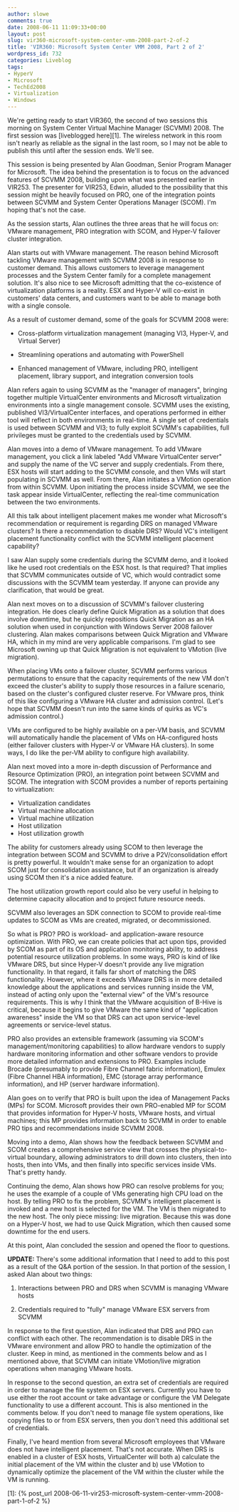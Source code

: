 ```yaml
---
author: slowe
comments: true
date: 2008-06-11 11:09:33+00:00
layout: post
slug: vir360-microsoft-system-center-vmm-2008-part-2-of-2
title: 'VIR360: Microsoft System Center VMM 2008, Part 2 of 2'
wordpress_id: 732
categories: Liveblog
tags:
- HyperV
- Microsoft
- TechEd2008
- Virtualization
- Windows
---
```


We're getting ready to start VIR360, the second of two sessions this morning on System Center Virtual Machine Manager (SCVMM) 2008. The first session was [liveblogged here][1]. The wireless network in this room isn't nearly as reliable as the signal in the last room, so I may not be able to publish this until after the session ends. We'll see.

This session is being presented by Alan Goodman, Senior Program Manager for Microsoft. The idea behind the presentation is to focus on the advanced features of SCVMM 2008, building upon what was presented earlier in VIR253. The presenter for VIR253, Edwin, alluded to the possibility that this session might be heavily focused on PRO, one of the integration points between SCVMM and System Center Operations Manager (SCOM). I'm hoping that's not the case.

As the session starts, Alan outlines the three areas that he will focus on: VMware management, PRO integration with SCOM, and Hyper-V failover cluster integration.

Alan starts out with VMware management. The reason behind Microsoft tackling VMware management with SCVMM 2008 is in response to customer demand. This allows customers to leverage management processes and the System Center family for a complete management solution. It's also nice to see Microsoft admitting that the co-existence of virtualization platforms is a reality. ESX and Hyper-V will co-exist in customers' data centers, and customers want to be able to manage both with a single console.

As a result of customer demand, some of the goals for SCVMM 2008 were:

* Cross-platform virtualization management (managing VI3, Hyper-V, and Virtual Server)

* Streamlining operations and automating with PowerShell

* Enhanced management of VMware, including PRO, intelligent placement, library support, and integration conversion tools

Alan refers again to using SCVMM as the "manager of managers", bringing together multiple VirtualCenter environments and Microsoft virtualization environments into a single management console. SCVMM uses the existing, published VI3/VirtualCenter interfaces, and operations performed in either tool will reflect in both environments in real-time. A single set of credentials is used between SCVMM and VI3; to fully exploit SCVMM's capabilities, full privileges must be granted to the credentials used by SCVMM.

Alan moves into a demo of VMware management. To add VMware management, you click a link labeled "Add VMware VirtualCenter server" and supply the name of the VC server and supply credentials. From there, ESX hosts will start adding to the SCVMM console, and then VMs will start populating in SCVMM as well. From there, Alan initiates a VMotion operation from within SCVMM. Upon initiating the process inside SCVMM, we see the task appear inside VirtualCenter, reflecting the real-time communication between the two environments.

All this talk about intelligent placement makes me wonder what Microsoft's recommendation or requirement is regarding DRS on managed VMware clusters? Is there a recommendation to disable DRS? Would VC's intelligent placement functionality conflict with the SCVMM intelligent placement capability?

I saw Alan supply some credentials during the SCVMM demo, and it looked like he used root credentials on the ESX host. Is that required? That implies that SCVMM communicates outside of VC, which would contradict some discussions with the SCVMM team yesterday. If anyone can provide any clarification, that would be great.

Alan next moves on to a discussion of SCVMM's failover clustering integration. He does clearly define Quick Migration as a solution that does involve downtime, but he quickly repositions Quick Migration as an HA solution when used in conjunction with Windows Server 2008 failover clustering. Alan makes comparisons between Quick Migration and VMware HA, which in my mind are very applicable comparisons. I'm glad to see Microsoft owning up that Quick Migration is not equivalent to VMotion (live migration).

When placing VMs onto a failover cluster, SCVMM performs various permutations to ensure that the capacity requirements of the new VM don't exceed the cluster's ability to supply those resources in a failure scenario, based on the cluster's configured cluster reserve. For VMware pros, think of this like configuring a VMware HA cluster and admission control. (Let's hope that SCVMM doesn't run into the same kinds of quirks as VC's admission control.)

VMs are configured to be highly available on a per-VM basis, and SCVMM will automatically handle the placement of VMs on HA-configured hosts (either failover clusters with Hyper-V or VMware HA clusters). In some ways, I do like the per-VM ability to configure high availability.

Alan next moved into a more in-depth discussion of Performance and Resource Optimization (PRO), an integration point between SCVMM and SCOM. The integration with SCOM provides a number of reports pertaining to virtualization:

* Virtualization candidates
* Virtual machine allocation
* Virtual machine utilization
* Host utilization
* Host utilization growth

The ability for customers already using SCOM to then leverage the integration between SCOM and SCVMM to drive a P2V/consolidation effort is pretty powerful. It wouldn't make sense for an organization to adopt SCOM just for consolidation assistance, but if an organization is already using SCOM then it's a nice added feature.

The host utilization growth report could also be very useful in helping to determine capacity allocation and to project future resource needs.

SCVMM also leverages an SDK connection to SCOM to provide real-time updates to SCOM as VMs are created, migrated, or decommissioned.

So what is PRO? PRO is workload- and application-aware resource optimization. With PRO, we can create policies that act upon tips, provided by SCOM as part of its OS and application monitoring ability, to address potential resource utilization problems. In some ways, PRO is kind of like VMware DRS, but since Hyper-V doesn't provide any live migration functionality. In that regard, it falls far short of matching the DRS functionality. However, where it exceeds VMware DRS is in more detailed knowledge about the applications and services running inside the VM, instead of acting only upon the "external view" of the VM's resource requirements. This is why I think that the VMware acquisition of B-Hive is critical, because it begins to give VMware the same kind of "application awareness" inside the VM so that DRS can act upon service-level agreements or service-level status.

PRO also provides an extensible framework (assuming via SCOM's management/monitoring capabilities) to allow hardware vendors to supply hardware monitoring information and other software vendors to provide more detailed information and extensions to PRO. Examples include Brocade (presumably to provide Fibre Channel fabric information), Emulex (Fibre Channel HBA information), EMC (storage array performance information), and HP (server hardware information).

Alan goes on to verify that PRO is built upon the idea of Management Packs (MPs) for SCOM. Microsoft provides their own PRO-enabled MP for SCOM that provides information for Hyper-V hosts, VMware hosts, and virtual machines; this MP provides information back to SCVMM in order to enable PRO tips and recommendations inside SCVMM 2008.

Moving into a demo, Alan shows how the feedback between SCVMM and SCOM creates a comprehensive service view that crosses the physical-to-virtual boundary, allowing administrators to drill down into clusters, then into hosts, then into VMs, and then finally into specific services inside VMs. That's pretty handy.

Continuing the demo, Alan shows how PRO can resolve problems for you; he uses the example of a couple of VMs generating high CPU load on the host. By telling PRO to fix the problem, SCVMM's intelligent placement is invoked and a new host is selected for the VM. The VM is then migrated to the new host. The only piece missing: live migration. Because this was done on a Hyper-V host, we had to use Quick Migration, which then caused some downtime for the end users.

At this point, Alan concluded the session and opened the floor to questions.

**UPDATE:** There's some additional information that I need to add to this post as a result of the Q&A portion of the session. In that portion of the session, I asked Alan about two things:

1. Interactions between PRO and DRS when SCVMM is managing VMware hosts

2. Credentials required to "fully" manage VMware ESX servers from SCVMM

In response to the first question, Alan indicated that DRS and PRO can conflict with each other. The recommendation is to disable DRS in the VMware environment and allow PRO to handle the optimization of the cluster. Keep in mind, as mentioned in the comments below and as I mentioned above, that SCVMM can initiate VMotion/live migration operations when managing VMware hosts.

In response to the second question, an extra set of credentials are required in order to manage the file system on ESX servers. Currently you have to use either the root account or take advantage or configure the VM Delegate functionality to use a different account. This is also mentioned in the comments below. If you don't need to manage file system operations, like copying files to or from ESX servers, then you don't need this additional set of credentials.

Finally, I've heard mention from several Microsoft employees that VMware does not have intelligent placement. That's not accurate. When DRS is enabled in a cluster of ESX hosts, VirtualCenter will both a) calculate the initial placement of the VM within the cluster and b) use VMotion to dynamically optimize the placement of the VM within the cluster while the VM is running.

[1]: {% post_url 2008-06-11-vir253-microsoft-system-center-vmm-2008-part-1-of-2 %}
